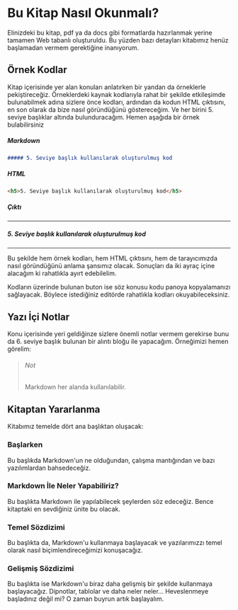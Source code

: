 # Bu Kitap Nasıl Okunmalı?

Elinizdeki bu kitap, pdf ya da docs gibi formatlarda hazırlanmak yerine tamamen Web tabanlı oluşturuldu. Bu yüzden bazı detayları kitabımız henüz başlamadan vermem gerektiğine inanıyorum.

## Örnek Kodlar

Kitap içerisinde  yer alan konuları anlatırken bir yandan da örneklerle pekiştireceğiz. Örneklerdeki kaynak kodlarıyla rahat bir şekilde etkileşimde bulunabilmek adına sizlere önce kodları, ardından da kodun HTML çıktısını, en son olarak da bize nasıl göründüğünü göstereceğim. Ve her birini 5. seviye başlıklar altında bulunduracağım. Hemen aşağıda bir örnek bulabilirsiniz

##### Markdown
```markdown
##### 5. Seviye başlık kullanılarak oluşturulmuş kod
```

##### HTML

```html
<h5>5. Seviye başlık kullanılarak oluşturulmuş kod</h5>
```

##### Çıktı

-----

##### 5. Seviye başlık kullanılarak oluşturulmuş kod

-----

Bu şekilde hem örnek kodları, hem HTML çıktısını, hem de tarayıcımızda nasıl göründüğünü anlama şansımız olacak. Sonuçları da iki ayraç içine alacağım ki rahatlıkla ayırt edebilelim.

Kodların üzerinde bulunan buton ise söz konusu kodu panoya kopyalamanızı sağlayacak. Böylece istediğiniz editörde rahatlıkla kodları okuyabileceksiniz.

## Yazı İçi Notlar

Konu içerisinde yeri geldiğinze sizlere önemli notlar vermem gerekirse bunu da 6. seviye başlık bulunan bir alıntı bloğu ile yapacağım. Örneğimizi hemen görelim:

> ###### Not
>
> Markdown her alanda kullanılabilir.

## Kitaptan Yararlanma

Kitabımız temelde dört ana başlıktan oluşacak:

### Başlarken

Bu başlıkda Markdown'un ne olduğundan, çalışma mantığından ve bazı yazılımlardan bahsedeceğiz.

### Markdown İle Neler Yapabiliriz?

Bu başlıkta  Markdown ile yapılabilecek şeylerden söz edeceğiz. Bence kitaptaki en sevdiğiniz ünite bu olacak.

### Temel Sözdizimi

Bu başlıkta da, Markdown'u kullanmaya başlayacak ve yazılarımızzı temel olarak nasıl biçimlendireceğimizi konuşacağız.

### Gelişmiş Sözdizimi

Bu başlıkta ise Markdown'u biraz daha gelişmiş bir şekilde kullanmaya başlayacağız. Dipnotlar, tablolar ve daha neler neler... Heveslenmeye başladınız değil mi? O zaman buyrun artık başlayalım.